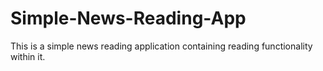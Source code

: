 # Simple-News-Reading-App
This is a simple news reading application containing reading functionality within it.
